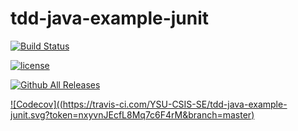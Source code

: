 # tdd-java-example-junit

[![Build Status](https://travis-ci.com/YSU-CSIS-SE/tdd-java-example-junit.svg?token=nxyvnJEcfL8Mq7c6F4rM&branch=master)](https://travis-ci.com/YSU-CSIS-SE/tdd-java-example-junit)

[![license](https://travis-ci.com/YSU-CSIS-SE/tdd-java-example-junit.svg?token=nxyvnJEcfL8Mq7c6F4rM&branch=master)](https://travis-ci.com/YSU-CSIS-SE/tdd-java-example-junit)

[![Github All Releases](https://travis-ci.com/YSU-CSIS-SE/tdd-java-example-junit.svg?token=nxyvnJEcfL8Mq7c6F4rM&branch=master)](https://travis-ci.com/YSU-CSIS-SE/tdd-java-example-junit)

[![Codecov]((https://travis-ci.com/YSU-CSIS-SE/tdd-java-example-junit.svg?token=nxyvnJEcfL8Mq7c6F4rM&branch=master)](https://travis-ci.com/YSU-CSIS-SE/tdd-java-example-junit)
